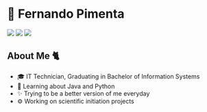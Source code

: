 # 🎸 Fernando Pimenta

<div> 
  <a href="https://www.instagram.com/_itspim/" target="_blank"><img src="https://img.shields.io/badge/-Instagram-%23E4405F?style=for-the-badge&logo=instagram&logoColor=white" target="_blank"></a>
 <a href="" target="_blank"><img src="https://img.shields.io/badge/Discord-7289DA?style=for-the-badge&logo=discord&logoColor=white" target="_blank"></a> 
  <a href = "mailto:fsouzapimenta1456@gmail.com"><img src="https://img.shields.io/badge/-Gmail-%23333?style=for-the-badge&logo=gmail&logoColor=white" target="_blank"></a>
  
## About Me 🐈
- 🎓 IT Technician, Graduating in Bachelor of Information Systems
- 📖 Learning about Java and Python
- ✨ Trying to be a better version of me everyday
- ⚙️ Working on scientific initiation projects
